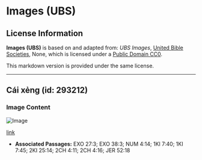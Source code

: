 # Images (UBS)

## License Information

**Images (UBS)** is based on and adapted from: _UBS Images_, [United Bible Societies](https://unitedbiblesocieties.org/), None, which is licensed under a [Public Domain CC0](https://creativecommons.org/public-domain/cc0/).

This markdown version is provided under the same license.



--------------------------------

## Cái xẻng (id: 293212)

### Image Content

![Image](https://cdn.aquifer.bible/aquifer-content/resources/Media/WEB-0455_shovel.jpg)

[link](https://cdn.aquifer.bible/aquifer-content/resources/Media/WEB-0455_shovel.jpg)

* **Associated Passages:** EXO 27:3; EXO 38:3; NUM 4:14; 1KI 7:40; 1KI 7:45; 2KI 25:14; 2CH 4:11; 2CH 4:16; JER 52:18

